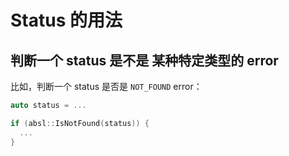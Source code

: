 # Status 的用法

## 判断一个 status 是不是 某种特定类型的 error
比如，判断一个 status 是否是 `NOT_FOUND` error：
```cpp
auto status = ...

if (absl::IsNotFound(status)) {
  ...
}
```

